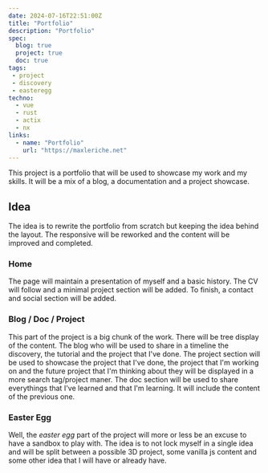 ```yaml
---
date: 2024-07-16T22:51:00Z
title: "Portfolio"
description: "Portfolio"
spec:
  blog: true
  project: true
  doc: true
tags:
 - project
 - discovery
 - easteregg
techno:
  - vue
  - rust
  - actix
  - nx
links:
  - name: "Portfolio"
    url: "https://maxleriche.net"
---
```


This project is a portfolio that will be used to showcase my work and my skills. It will be a mix of a blog, a documentation and a project showcase.

## Idea

The idea is to rewrite the portfolio from scratch but keeping the idea behind the layout. The responsive will be reworked and the content will be improved and completed.

### Home

The page will maintain a presentation of myself and a basic history. The CV will follow and a minimal project section will be added. To finish, a contact and social section will be added.

### Blog / Doc / Project

This part of the project is a big chunk of the work. There will be tree display of the content. The blog who will be used to share in a timeline the discovery, the tutorial and the project that I've done. The project section will be used to showcase the project that I've done, the project that I'm working on and the future project that I'm thinking about they will be displayed in a more search tag/project maner. The doc section will be used to share everythings that I've learned and that I'm learning. It will include the content of the previous one.

### Easter Egg

Well, the *easter egg* part of the project will more or less be an excuse to have a sandbox to play with. The idea is to not lock myself in a single idea and will be split between a possible 3D project, some vanilla js content and some other idea that I will have or already have.
